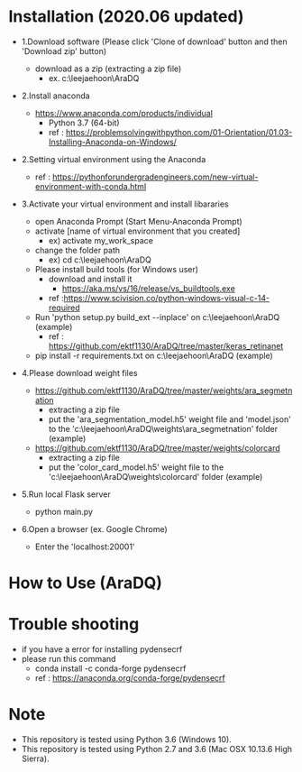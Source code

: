 # Installation (2020.06 updated)
- 1.Download software (Please click 'Clone of download' button and then 'Download zip' button)
	- download as a zip (extracting a zip file)
		- ex. c:\leejaehoon\AraDQ
- 2.Install anaconda 
	- https://www.anaconda.com/products/individual
		- Python 3.7 (64-bit)
		- ref : https://problemsolvingwithpython.com/01-Orientation/01.03-Installing-Anaconda-on-Windows/
- 2.Setting virtual environment using the Anaconda
	- ref : https://pythonforundergradengineers.com/new-virtual-environment-with-conda.html
- 3.Activate your virtual environment and install libararies
	- open Anaconda Prompt (Start Menu-Anaconda Prompt)
	- activate [name of virtual environment that you created]
		- ex) activate my_work_space
	- change the folder path
		- ex) cd c:\leejaehoon\AraDQ 
	- Please install build tools (for Windows user)
		- download and install it 
			- https://aka.ms/vs/16/release/vs_buildtools.exe
		- ref :https://www.scivision.co/python-windows-visual-c-14-required
	- Run 'python setup.py build_ext --inplace' on c:\leejaehoon\AraDQ (example)
		- ref : https://github.com/ektf1130/AraDQ/tree/master/keras_retinanet
	- pip install -r requirements.txt on c:\leejaehoon\AraDQ (example)

- 4.Please download weight files
	- https://github.com/ektf1130/AraDQ/tree/master/weights/ara_segmetnation
		- extracting a zip file
		- put the 'ara_segmentation_model.h5' weight file and 'model.json' to the 'c:\leejaehoon\AraDQ\weights\ara_segmetnation' folder (example)
	- https://github.com/ektf1130/AraDQ/tree/master/weights/colorcard
		- extracting a zip file
		- put the 'color_card_model.h5' weight file to the 'c:\leejaehoon\AraDQ\weights\colorcard' folder (example)

- 5.Run local Flask server
	- python main.py
- 6.Open a browser (ex. Google Chrome)
	- Enter the 'localhost:20001'

# How to Use (AraDQ)

# Trouble shooting
- if you have a error for installing pydensecrf 
- please run this command
	- conda install -c conda-forge pydensecrf
	- ref : https://anaconda.org/conda-forge/pydensecrf
# Note
- This repository is tested using Python 3.6 (Windows 10).
- This repository is tested using Python 2.7 and 3.6 (Mac OSX 10.13.6 High Sierra).